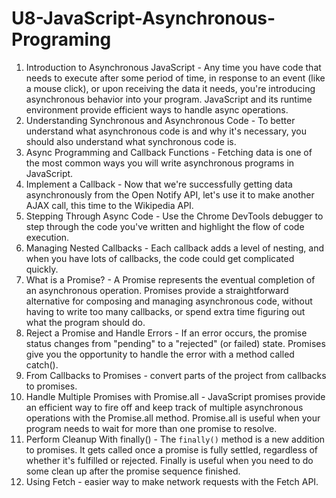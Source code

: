 # U8-JavaScript-Asynchronous-Programing
 
1. Introduction to Asynchronous JavaScript - Any time you have code that needs to execute after some period of time, in response to an event (like a mouse click), or upon receiving the data it needs, you're introducing asynchronous behavior into your program. JavaScript and its runtime environment provide efficient ways to handle async operations.
2. Understanding Synchronous and Asynchronous Code - To better understand what asynchronous code is and why it's necessary, you should also understand what synchronous code is.
3. Async Programming and Callback Functions - Fetching data is one of the most common ways you will write asynchronous programs in JavaScript.
4. Implement a Callback - Now that we're successfully getting data asynchronously from the Open Notify API, let's use it to make another AJAX call, this time to the Wikipedia API.
5. Stepping Through Async Code - Use the Chrome DevTools debugger to step through the code you've written and highlight the flow of code execution.
6. Managing Nested Callbacks - Each callback adds a level of nesting, and when you have lots of callbacks, the code could get complicated quickly.
7. What is a Promise? - A Promise represents the eventual completion of an asynchronous operation. Promises provide a straightforward alternative for composing and managing asynchronous code, without having to write too many callbacks, or spend extra time figuring out what the program should do.
8. Reject a Promise and Handle Errors - If an error occurs, the promise status changes from "pending" to a "rejected" (or failed) state. Promises give you the opportunity to handle the error with a method called catch().
9. From Callbacks to Promises - convert parts of the project from callbacks to promises.
10. Handle Multiple Promises with Promise.all - JavaScript promises provide an efficient way to fire off and keep track of multiple asynchronous operations with the Promise.all method. Promise.all is useful when your program needs to wait for more than one promise to resolve.
11. Perform Cleanup With finally() - The `finally()` method is a new addition to promises. It gets called once a promise is fully settled, regardless of whether it's fulfilled or rejected. Finally is useful when you need to do some clean up after the promise sequence finished.
12. Using Fetch - easier way to make network requests with the Fetch API.